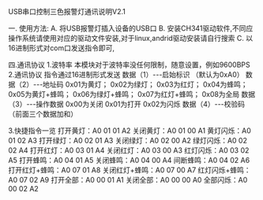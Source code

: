 USB串口控制三色报警灯通讯说明V2.1

一. 使用方法:
A. 将USB报警灯插入设备的USB口
B. 安装CH341驱动软件,不同应操作系统请使用对应的驱动文件安装,对于linux,andrid驱动安装请自行搜索
C. 以16进制形式对com口发送指令即可,


四.通讯协议
1.波特率
本模块对于波特率没任何限制，随意设置，例如9600BPS
2.通讯协议
指令通过16进制形式发送
数据（1）---启始标识
  （默认为0xA0）
数据（2）---地址码
    0x01为黄灯；
    0x02为绿灯；
    0x03为红灯；
    0x04为蜂鸣；
    0x05为黄灯+蜂鸣；
    0x06为绿灯+蜂鸣；
    0x07为红灯+蜂鸣；
    0x08为全局
数据（3）---操作数据
    0x00为关闭
    0x01为打开
    0x02为闪烁
数据（4）---校验码（前面三个数据加和）

3.快捷指令一览
打开黄灯：A0 01 01 A2 
关闭黄灯：A0 01 00 A1
黄灯闪烁：A0 01 02 A3
打开绿灯：A0 02 01 A3 
关闭绿灯：A0 02 00 A2
绿灯闪烁：A0 02 02 A4
打开红灯：A0 03 01 A4 
关闭红灯：A0 03 00 A3
红灯闪烁：A0 03 02 A5
打开蜂鸣：A0 04 01 A5 
关闭蜂鸣：A0 04 00 A4
间断蜂鸣：A0 04 02 A6
打开红灯+蜂鸣：A0 07 01 A8
关闭红灯+蜂鸣：A0 07 00 A7
红灯闪烁+蜂鸣：A0 07 02 A9
打开全部：A0 00 01 A1 
关闭全部：A0 00 00 A0
全部闪烁：A0 00 02 A2


